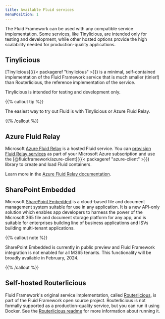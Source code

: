 ```yaml
---
title: Available Fluid services
menuPosition: 1
---
```


The Fluid Framework can be used with any compatible service implementation. Some services, like Tinylicious, are intended only for testing and development, while other hosted options provide the high scalability needed for production-quality applications.

## Tinylicious

[Tinylicious]({{< packageref "tinylicious" >}}) is a minimal, self-contained implementation of the Fluid Framework service that is much smaller (tinier!) than Routerlicious, the reference implementation of the service.

Tinylicious is intended for testing and development only.

{{% callout tip %}}

The easiest way to try out Fluid is with Tinylicious or Azure Fluid Relay.

{{% /callout %}}

## Azure Fluid Relay

Microsoft [Azure Fluid Relay](https://aka.ms/azurefluidrelay) is a hosted Fluid service. You can [provision Fluid Relay services](https://docs.microsoft.com/azure/azure-fluid-relay/how-tos/provision-fluid-azure-portal) as part of your Microsoft Azure subscription and use the [@fluidframework/azure-client]({{< packageref "azure-client" >}}) library to create and load Fluid containers.

Learn more in the [Azure Fluid Relay documentation](https://aka.ms/azurefluidrelaydocs).

## SharePoint Embedded

Microsoft [SharePoint Embedded](https://learn.microsoft.com/en-us/sharepoint/dev/embedded/overview) is a cloud-based file and document management system suitable for use in any application. It is a new API-only solution which enables app developers to harness the power of the Microsoft 365 file and document storage platform for any app, and is suitable for enterprises building line of business applications and ISVs building multi-tenant applications.

{{% callout note %}}

SharePoint Embedded is currently in public preview and Fluid Framework integration is not enabled for all M365 tenants. This functionality will be broadly available in February, 2024.

{{% /callout %}}

## Self-hosted Routerlicious

Fluid Framework's original service implementation, called [Routerlicious][r11s], is part of the Fluid Framework open source project. Routerlicious is not formally supported as a production-quality service, but you can run it using Docker. See the [Routerlicious readme][r11s] for more information about running it.

[r11s]: https://github.com/microsoft/FluidFramework/tree/main/server
